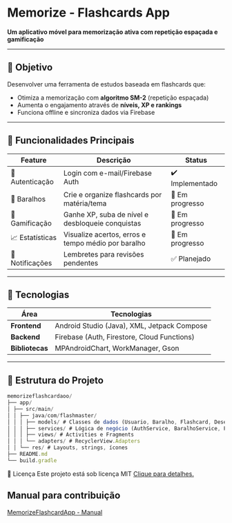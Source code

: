 # Memorize - Flashcards App

**Um aplicativo móvel para memorização ativa com repetição espaçada e gamificação**

---

## :dart: Objetivo  
Desenvolver uma ferramenta de estudos baseada em flashcards que:  
- Otimiza a memorização com **algoritmo SM-2** (repetição espaçada)  
- Aumenta o engajamento através de **níveis, XP e rankings**  
- Funciona offline e sincroniza dados via Firebase  

---

## :iphone: Funcionalidades Principais  

| Feature               | Descrição                                                                 | Status       |  
|-----------------------|---------------------------------------------------------------------------|--------------|  
| :busts_in_silhouette: Autenticação | Login com e-mail/Firebase Auth                                          | ✔️ Implementado |  
| :notebook: Baralhos   | Crie e organize flashcards por matéria/tema                              | 🚧 Em progresso |  
| :game_die: Gamificação| Ganhe XP, suba de nível e desbloqueie conquistas                         | 🚧 Em progresso |  
| :chart_with_upwards_trend: Estatísticas | Visualize acertos, erros e tempo médio por baralho           | 🚧 Em progresso |  
| :bell: Notificações   | Lembretes para revisões pendentes                                        | ✅ Planejado   |  

---

## :wrench: Tecnologias  

| Área           | Tecnologias                                                                 |  
|----------------|-----------------------------------------------------------------------------|  
| **Frontend**   | Android Studio (Java), XML, Jetpack Compose                               |  
| **Backend**    | Firebase (Auth, Firestore, Cloud Functions)                                 |  
| **Bibliotecas**| MPAndroidChart, WorkManager, Gson                                           |  

---

## :open_file_folder: Estrutura do Projeto  

```javascript
memorizeflashcardaoo/
├── app/
│ ├── src/main/
│ │ ├── java/com/flashmaster/
│ │ │ ├── models/ # Classes de dados (Usuario, Baralho, Flashcard, Desempenho)
│ │ │ ├── services/ # Lógica de negócio (AuthService, BaralhoService, FlashcardService, GamificacaoService)
│ │ │ ├── views/ # Activities e Fragments
│ │ │ └── adapters/ # RecyclerView.Adapters
│ │ └── res/ # Layouts, strings, ícones
├── README.md
└── build.gradle
```

:page_facing_up: Licença
Este projeto está sob licença MIT [Clique para detalhes.](https://choosealicense.com/licenses/mit/) 

## Manual para contribuição
[MemorizeFlashcardApp - Manual](https://opaque-salute-56f.notion.site/Contribuindo-com-um-projeto-no-github-2283e5e3a05180e8bbacdf5cec395274)

